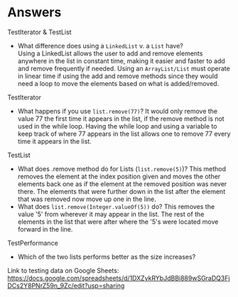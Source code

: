 # Answers
TestIterator & TestList
- What difference does using a `LinkedList` v. a `List` have?  
Using a LinkedList allows the user to add and remove elements anywhere in the list in
constant time, making it easier and faster to add and remove frequently if needed. Using
an `ArrayList/List` must operate in linear time if using the add and remove methods since they
would need a loop to move the elements based on what is added/removed. 

TestIterator
- What happens if you use `list.remove(77)`?
It would only remove the value 77 the first time it appears in the list, if the remove
method is not used in the while loop. Having the while loop and using a variable to keep track
of where 77 appears in the list allows one to remove 77 every time it appears in the list.

TestList
- What does .remove method do for Lists (`list.remove(5)`)?
This method removes the element at the index position given and moves the other elements 
back one as if the element at the removed position was never there. The elements that were
further down in the list after the element that was removed now move up one in the line.
- What does `list.remove(Integer.valueOf(5))` do?
This removes the value '5' from wherever it may appear in the list. The rest of the 
elements in the list that were after where the '5's were located move forward in the line.

TestPerformance
- Which of the two lists performs better as the size increases?


Link to testing data on Google Sheets:
https://docs.google.com/spreadsheets/d/1DXZykRYbJdBBi889wSGraDQ3FjDCs2Y8PNrZ59n_9Zc/edit?usp=sharing
